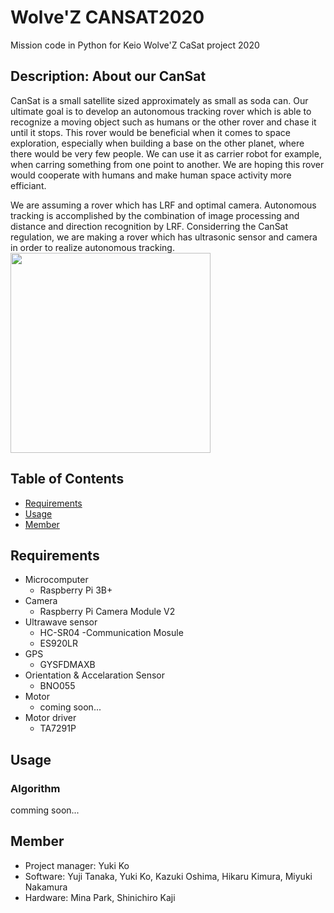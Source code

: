 # Wolve'Z CANSAT2020
Mission code in Python for Keio Wolve'Z CaSat project 2020

## Description: About our CanSat
  CanSat is a small satellite sized approximately as small as soda can.
  Our ultimate goal is to develop an autonomous tracking rover which is able to recognize a moving object such as humans or the other rover and chase it until it stops. This rover would be beneficial when it comes to space exploration, especially when building a base on the other planet, where there would be very few people. We can use it as carrier robot for example, when carring something from one point to another. We are hoping this rover would cooperate with humans and make human space activity more efficiant.
  
  We are assuming a rover which has LRF and optimal camera. Autonomous tracking is accomplished by the combination of image processing and distance and direction recognition by LRF. Considerring the CanSat regulation, we are making a rover which has ultrasonic sensor and camera in order to realize autonomous tracking.
<img src="https://user-images.githubusercontent.com/57528969/90110593-6fd8ee80-dd88-11ea-88c2-6b1f03e266d6.png" width="320px">
## Table of Contents
- [Requirements](#Requirements)
- [Usage](#usage)
- [Member](#Member)

## Requirements
- Microcomputer
  - Raspberry Pi 3B+
- Camera
  - Raspberry Pi Camera Module V2
- Ultrawave sensor
  - HC-SR04
-Communication Mosule
  - ES920LR
- GPS
  - GYSFDMAXB
- Orientation & Accelaration Sensor
  - BNO055
- Motor
  - coming soon...
- Motor driver
  - TA7291P

## Usage
### Algorithm
comming soon... 

## Member
- Project manager: 
  Yuki Ko
- Software: 
  Yuji Tanaka, Yuki Ko, Kazuki Oshima, Hikaru Kimura, Miyuki Nakamura
- Hardware: 
  Mina Park, Shinichiro Kaji
